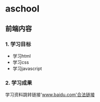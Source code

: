 # aschool
## 前端内容
### 1. 学习目标
- 学习html
- 学习css
- 学习javascript
### 2. 学习成果
  学习资料跳转链接'www.baidu.com'合法链接
